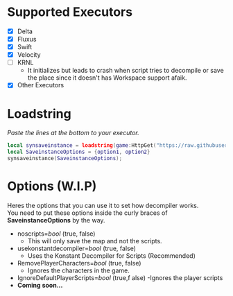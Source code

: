 # Supported Executors
- [x] Delta
- [x] Fluxus
- [x] Swift
- [x] Velocity 
- [ ] KRNL
   - It initializes but leads to crash when script tries to decompile or save the place since it doesn't has Workspace support afaik.
- [x] Other Executors

# Loadstring
*Paste the lines at the bottom to your executor.*

```lua
local synsaveinstance = loadstring(game:HttpGet("https://raw.githubusercontent.com/P0L3NARUBA/UniversalSynSaveInstance/refs/heads/main/saveinstance.luau", true), "saveinstance")();
local SaveinstanceOptions = {option1, option2}
synsaveinstance(SaveinstanceOptions);
```

# Options (W.I.P)
Heres the options that you can use it to set how decompiler works.<br>
You need to put these options inside the curly braces of **SaveinstanceOptions** by the way.

- noscripts=*bool* (true, false)
  - This will only save the map and not the scripts.
- usekonstantdecompiler=*bool* (true, false)
  - Uses the Konstant Decompiler for Scripts (Recommended)
- RemovePlayerCharacters=*bool* (true, false)
  - Ignores the characters in the game.
- IgnoreDefaultPlayerScripts=*bool* (true,f alse)
  -Ignores the player scripts 
- **Coming soon...**
